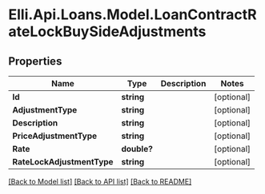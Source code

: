 # Elli.Api.Loans.Model.LoanContractRateLockBuySideAdjustments
## Properties

Name | Type | Description | Notes
------------ | ------------- | ------------- | -------------
**Id** | **string** |  | [optional] 
**AdjustmentType** | **string** |  | [optional] 
**Description** | **string** |  | [optional] 
**PriceAdjustmentType** | **string** |  | [optional] 
**Rate** | **double?** |  | [optional] 
**RateLockAdjustmentType** | **string** |  | [optional] 

[[Back to Model list]](../README.md#documentation-for-models) [[Back to API list]](../README.md#documentation-for-api-endpoints) [[Back to README]](../README.md)

